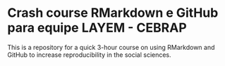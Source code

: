 # Crash course RMarkdown e GitHub para equipe LAYEM - CEBRAP
This is a repository for a quick 3-hour course on using RMarkdown and GitHub to increase reproducibility in the social sciences.
